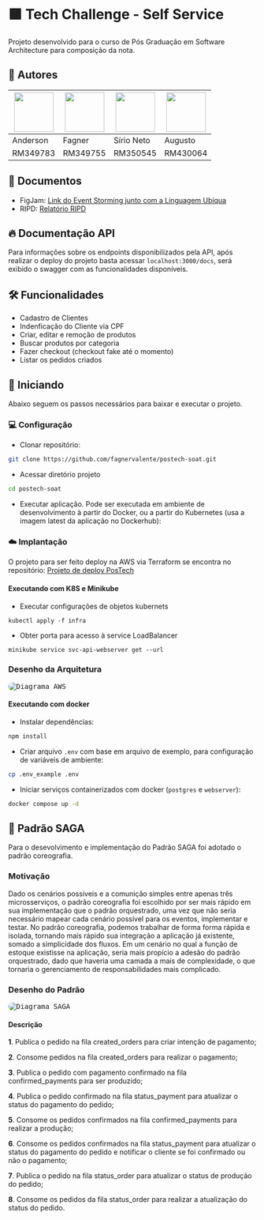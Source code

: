 # 🟪 Tech Challenge - Self Service
Projeto desenvolvido para o curso de Pós Graduação em Software Architecture para composição da nota.



## 💼 Autores

| [<img src="https://avatars.githubusercontent.com/u/51753091?v=4" width="80px;"/>](https://github.com/AndersonBarbosaDeFreitas) | [<img src="https://avatars.githubusercontent.com/u/1047989?v=4" width="80px;"/>](https://github.com/fagnervalente) | [<img src="https://avatars.githubusercontent.com/u/82381756?v=4" width="80px;"/>](https://github.com/sirio-neto) | [<img src="https://avatars.githubusercontent.com/u/10851086?v=4" width="80px;"/>](https://github.com/augustoefr) |
| --- | --- | --- | --- |
| Anderson | Fagner | Sírio Neto | Augusto |
| RM349783 | RM349755 | RM350545 | RM430064 |


## 📖 Documentos

- FigJam: [Link do Event Storming junto com a Linguagem Ubíqua](https://www.figma.com/file/5De6rNc23ORRVFOVxTFUDT/Event-Storming---Lanchonete-2SOAT?type=whiteboard&node-id=0%3A1&t=Tze0BMEbEmZBjORu-1)
- RIPD: [Relatório RIPD](https://drive.google.com/file/d/1HZCBtTihv-VGrZWyedxWsCWoVvzhB7Bf/view?usp=sharing)


## 🔥 Documentação API

Para informações sobre os endpoints disponibilizados pela API, após realizar o deploy do projeto basta acessar `localhost:3000/docs`, será exibido o swagger com as funcionalidades disponíveis.



## 🛠 Funcionalidades

- Cadastro de Clientes
- Indenficação do Cliente via CPF
- Criar, editar e remoção de produtos
- Buscar produtos por categoria
- Fazer checkout (checkout fake até o momento)
- Listar os pedidos criados


## 🚩 Iniciando
Abaixo seguem os passos necessários para baixar e executar o projeto.

### 💻 Configuração
- Clonar repositório:
```sh
git clone https://github.com/fagnervalente/postech-soat.git
```
- Acessar diretório projeto
```sh
cd postech-soat
```
- Executar aplicação. Pode ser executada em ambiente de desenvolvimento à partir do Docker, ou a partir do Kubernetes (usa a imagem latest da aplicação no Dockerhub):

### ☁️ Implantação

O projeto para ser feito deploy na AWS via Terraform se encontra no repositório: [Projeto de deploy PosTech](https://github.com/fagnervalente/postech-soat-infra/tree/feature/microservices-integration)

#### Executando com K8S e Minikube
- Executar configurações de objetos kubernets
```
kubectl apply -f infra
```
- Obter porta para acesso à service LoadBalancer
```
minikube service svc-api-webserver get --url
```

### Desenho da Arquitetura

<kbd><img src="https://drive.google.com/uc?export=view&id=1cTjT7KgGPv7sAUxgxmvEQYbXA0IjaqaN" alt="Diagrama AWS" style="border-radius:8px" /></kbd>

#### Executando com docker
- Instalar dependências:
```sh
npm install
```
- Criar arquivo `.env` com base em arquivo de exemplo, para configuração de variáveis de ambiente:
```sh
cp .env_example .env
```
- Iniciar serviços containerizados com docker (`postgres` e `webserver`):
```sh
docker compose up -d
```

## 💬 Padrão SAGA

Para o desevolvimento e implementação do Padrão SAGA foi adotado o padrão coreografia.

### Motivação

Dado os cenários possíveis e a comunição simples entre apenas três microsserviços, o padrão coreografia foi escolhido por ser mais rápido em sua implementação que o padrão orquestrado, uma vez que não seria necessário mapear cada cenário possível para os eventos, implementar e testar. No padrão coreografia, podemos trabalhar de forma forma rápida e isolada, tornando maís rápido sua integração a aplicação já existente, somado a simplicidade dos fluxos. Em um cenário no qual a função de estoque existisse na aplicação, seria mais propício a adesão do padrão orquestrado, dado que haveria uma camada a mais de complexidade, o que tornaria o gerenciamento de responsabilidades mais complicado.

### Desenho do Padrão

<kbd><img src="https://drive.google.com/uc?export=view&id=1KuvYvDSa2X1QOsej0zjM4mI_eCv_mE4z" alt="Diagrama SAGA" style="border-radius:8px" /></kbd>

#### Descrição
**1**. Publica o pedido na fila created_orders para criar intenção de pagamento;

**2**. Consome pedidos na fila created_orders para realizar o pagamento;

**3**. Publica o pedido com pagamento confirmado na fila confirmed_payments para ser produzido;

**4**. Publica o pedido confirmado na fila status_payment para atualizar o status do pagamento do pedido;

**5**. Consome os pedidos confirmados na fila confirmed_payments para realizar a produção;

**6**. Consome os pedidos confirmados na fila status_payment para atualizar o status do pagamento do pedido e notificar o cliente se foi confirmado ou não o pagamento;

**7**. Publica o pedido na fila status_order para atualizar o status de produção do pedido;

**8**. Consome os pedidos da fila status_order para realizar a atualização do status do pedido.


